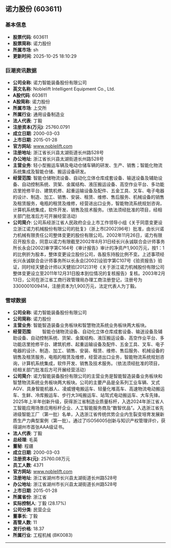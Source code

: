 ## 诺力股份 (603611)

### 基本信息

- **股票代码**: 603611
- **股票简称**: 诺力股份
- **所属市场**: sh
- **更新时间**: 2025-10-25 18:10:29

### 巨潮资讯数据

- **公司全称**: 诺力智能装备股份有限公司
- **英文名称**: Noblelift Intelligent Equipment Co., Ltd.
- **A股代码**: 603611
- **A股简称**: 诺力股份
- **所属市场**: 上交所
- **所属行业**: 通用设备制造业
- **法人代表**: 丁毅
- **注册资本(万元)**: 25760.0791
- **成立日期**: 2000-03-03
- **上市日期**: 2015-01-28
- **官方网站**: www.noblelift.com
- **注册地址**: 浙江省长兴县太湖街道长州路528号
- **办公地址**: 浙江省长兴县太湖街道长州路528号
- **主营业务**: 轻小型搬运车辆及电动仓储车辆的研发、生产、销售；智能化物流系统集成及智能仓储、搬运设备研发。
- **经营范围**: 智能仓储物流设备、自动化立体仓库成套设备、输送设备及辅助设备、自动控制系统、货架、金属结构、液压搬运设备、高空作业平台、多功能店里抢修平台、建筑机修、起重运输设备及配件、五金工具、叉车、电子电器的设计、制造、加工、销售、安装、租赁、维修、售后服务、机械设备的销售及租赁服务，电瓶的租赁及维修，经营进出口业务，智能物流系统规划咨询，计算机系统集成，软件开发、销售及技术服务。（依法须经批准的项目，经相关部门批准后方可开展经营活动）
- **公司简介**: 公司系经浙江省人民政府企业上市工作领导小组《关于同意变更设立浙江诺力机械股份有限公司的批复》（浙上市[2002]96号）批准，由长兴诺力机械有限责任公司整体变更的股份有限公司。2002年11月26日，诺力有限召开股东会，同意以诺力有限截至2002年8月31日经长兴永诚联合会计师事务所长永会[2002]审字第C164号《审计报告》审计的净资产1,900万元，按1：1的比例折为股本，整体变更设立股份公司，各股东持股比例不变。上述事项经长兴永诚联合会计师事务所以长永会[2002]设验字第C107号《验资报告》验证，同时经天健会计师以天健验[2012]31号《关于浙江诺力机械股份有限公司整体变更设立至2011年12月31日股本到位情况的复核报告》复核。2003年2月13日，公司在浙江省工商行政管理局办理工商注册登记，注册号为3300001009414，注册资本为1,900万元，法定代表人为丁毅。

### 雪球数据

- **公司全称**: 诺力智能装备股份有限公司
- **公司简称**: 诺力股份
- **主营业务**: 智能智造装备业务板块和智慧物流系统业务板块两大板块。
- **经营范围**: 　　智能仓储物流设备、自动化立体仓库成套设备、输送设备及辅助设备、自动控制系统、货架、金属结构、液压搬运设备、高空作业平台、多功能店里抢修平台、建筑机修、起重运输设备及配件、五金工具、叉车、电子电器的设计、制造、加工、销售、安装、租赁、维修、售后服务、机械设备的销售及租赁服务，电瓶的租赁及维修，经营进出口业务，智能物流系统规划咨询，计算机系统集成，软件开发、销售及技术服务。（依法须经批准的项目，经相关部门批准后方可开展经营活动）
- **公司简介**: 诺力智能装备股份有限公司的主营业务是智能智造装备业务板块和智慧物流系统业务板块两大板块。公司的主要产品是全系列工业车辆、叉式AGV、具身智能机器人、凌威锂电搬运车、轻量化堆高车、高速物流电动搬运车、生鲜、冷库搬运车、步行大3吨搬运车、站驾式电动搬运车、大车先锋。2025年上半年创新升级，获得浙江省制造业质量标杆，入选2024年浙江省人工智能应用场景应用标杆企业、人工智能服务商及“数智优品”。入选浙江省先进级智能工厂（第一批）名单，入选浙江省传统优势企业内生裂变培育发展新质生产力典型案例（第一批）。通过了ISO56005创新与知识产权管理评价，获得湖州市首张AAA级证书。
- **法人代表**: 丁毅
- **总经理**: 毛英
- **董秘**: 程疆
- **成立日期**: 2000-03-03
- **注册资本(元)**: 25760.08万元
- **员工人数**: 4371
- **官方网站**: www.noblelift.com
- **注册地址**: 浙江省湖州市长兴县太湖街道长州路528号
- **办公地址**: 浙江省湖州市长兴县太湖街道长州路528号
- **上市日期**: 2015-01-28
- **所属省份**: 浙江省
- **实际控制人**: 丁毅 (28.17%)
- **公司分类**: 民营企业
- **董事长**: 丁毅
- **高管人数**: 11
- **发行价格**: 18.37
- **所属行业**: 工程机械 (BK0083)

---